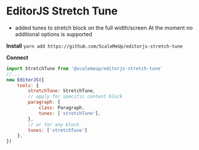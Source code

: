 # EditorJS Stretch Tune
- added tunes to stretch block on the full width/screen
At the moment no additional options is supported

**Install**
`yarn add https://github.com/ScaleMeUp/editorjs-stretch-tune`

**Connect**
```js
import StretchTune from '@scalemeup/editorjs-stretch-tune'
//...
new EditorJS({
    tools: {
        stretchTune: StretchTune,
        // apply for specific content block
        paragraph: {
            class: Paragraph,
            tunes: ['stretchTune'],
        },
        // or for any block
        tunes: ['stretchTune']
    },
})
```
